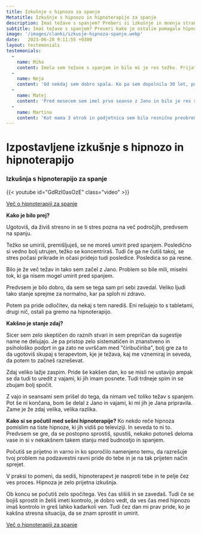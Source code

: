 ```yaml
---
title: Izkušnje s hipnozo za spanje
Metatitle: Izkušnje s hipnozo in hipnoterapijo za spanje
description: Imaš težave s spanjem? Preberi si izkušnje in mnenja strank o hipnozi in hipnoterapiji za spanje
subtitle: Imaš težave s spanjem? Preveri kako je ostalim pomagala hipnoza in hipnoterapija za spanje
image: '/images/clanki/izkusje-hipnoza-spanje.webp'
date:   2023-06-28 9:11:55 +0300
layout: testemonials
testemonials: 
  -  
    name: Miha
    content: Imela sem težave s spanjem in bilo mi je res težko. Prijatelj mi je priporočil Jano Bergant in odločil sem se, da preizkusim še hipnoterapijo. Vesel sem, da sem! Bila je neverjetna. Pomagala mi je, da sem se končno sprostil in se naučil umiriti zvečer pred spanjem. Po najini seansi sem se počutil veliko bolje in jo toplo priporočam vsem, ki imajo težave s spanjem. Hvala!    
  -  
    name: Neja
    content: 'Od nekdaj sem dobro spala. Ko pa sem dopolnila 30 let, po rojstvu dveh otrok, se je začela nespočnost. Najprej nisem spala zaradi otrok, potem pa zaredi sebe. Poskusila sem vse - od branja pred spanjem do ukinitve kofeina -, a nič ni pomagalo. Zato sem poiskala Jano. Po samo nekaj seansah sem končno lahko prespala vso noč! Počutim se spočito in čez dan imam veliko več energije. Jano toplo priporočam vsem, ki imajo težave s spanjem. Ona resnično zna pomagat!'
  -  
    name: Matej
    content: 'Pred mesecem sem imel prvo seanso z Jano in bilo je res sproščujoče! Že leta se borim z nespečnostjo in poskusil sem že veliko. Toda po samo eni seansi hipnoterapije z Jano sem prvič po dolgem času se res naspal. Zelo sem hvaležen in prav uživam v poslušanju njenih hipnotičnih posnetkov!'
  -  
    name: Martina
    content: 'Kot mama 3 otrok in podjetnica sem bila resnično preobremenjena. Tako sem bila vpeta v dnevne obveznosti, da sploh čutila nisem, da sem tik pred zlomom. Na seansi sem se tako zelo sprostila, da se je od tam naprej samo še zložilo kot domine. Končno lahko rečem ne strankam, poskrbim zase in to popolnoma brez slabe vesti. Resnično, resnično hvala za to!'    
---
```


# Izpostavljene izkušnje s hipnozo in hipnoterapijo


### Izkušnja s hipnoterapijo za spanje
{{< youtube id="GdRzI0asOzE" class="video" >}}

<div class="article_button">
  <a href="/hipnoterapija-za-spanje/" class="button button--middle" type="submit">Več o hipnoterapiji za spanje<i class="ion ion-ios-paper-plane"></i></a>
</div>

**Kako je bilo prej?**

Ugotoviš, da živiš stresno in se ti stres pozna na več področjih, predvsem na spanju.

Težko se umiriš, premišljuješ, se ne moreš umirit pred spanjem. Posledično si vedno bolj utrujen, težko se koncentriraš. Tudi če ga ne čutiš takoj, se stres počasi prikrade in očasi pridejo tudi posledice. Posledica so pa resne.

Bilo je že več težav in tako sem začel z Jano. Problem so bile mili, miselni tok, ki ga nisem mogel umirit pred spanjem.

Predvsem je bilo dobro, da sem se tega sam pri sebi zavedal. Veliko ljudi tako stanje sprejme za normalno, kar pa sploh ni zdravo.

Potem pa pride odločitev, da nekaj s tem narediš. Eni rešujejo to s tabletami, drugi nič, ostali pa gremo na hipnoterapijo.

**Kakšno je stanje zdaj?**

Sicer sem zelo skeptičen do raznih stvari in sem prepričan da sugestije name ne delujajo. Je pa pristop zelo sistematičen in znanstveno in psihološko podprt in ga zato ne uvrščam med "čiribučiriba", bolj gre za to da ugotoviš skupaj s terapevtom, kje je težava, kaj me vznemiraj in seveda, da potem to začneš razreševat.

Zdaj veliko lažje zaspim. Pride še kakšen dan, ko se misli ne ustavijo ampak se da tudi to uredit z vajami, ki jih imam posnete. Tudi trdneje spim in se zbujam bolj spočit. 

Z vajo in seansami sem prišel do tega, da nimam več toliko težav s spanjem. Pot še ni končana, bom še delal z Jano in vajami, ki mi jih je Jana pripravila. Zame je že zdaj velika, velika razlika.


**Kako si se počutil med sešni hipnoterapije?**
Ko nekdo reče hipnoza pomislim na tiste hipnoze, ki jih vidiš po televiziji. In seveda to ni to. Predvsem se gre, da se postopno sprostiš, spustiš, nekako potoneš deloma vase in si v nekakšnem takem stanju med budnostjo in spanjem.

Počutiš se prijetno in varno in ko sporočilo namenjeno temu, da razrešuje tvoj problem na podzavestni ravni pride do tebe in je na tak prijeten način sprejet. 

V praksi to pomeni, da sediš, hipnoterapevt je nasproti tebe in te pelje čez ves proces. Hipnoza je zelo prijetna izkušnja. 

Ob koncu se počutiš zelo spočitega. Ves čas slišiš in se zavedaš. Tudi če se bojiš sprostit in želiš imeti kontrolo, je dobro vedt, da ves čas med hipnozo imaš kontrolo in greš lahko kadarkoli ven. Tudi čez dan mi prav pride, ko je kakšna stresna situacija, da se znam sprostit in umirit. 


<div class="article_button">
  <a href="/hipnoterapija-za-spanje/" class="button button--middle" type="submit">Več o hipnoterapiji za spanje<i class="ion ion-ios-paper-plane"></i></a>
</div>


